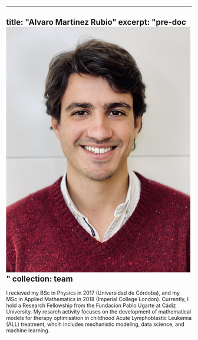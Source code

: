 
---
title: "Alvaro Martinez Rubio"
excerpt: "pre-doc<br/><img src='/images/Alvaro_2022.jpg' width=500>"
collection: team
---

I recieved my BSc in Physics in 2017 (Universidad de Córdoba), and my MSc in Applied Mathematics in 2018 (Imperial College London). Currently, I hold a  Research Fellowship from the Fundación Pablo Ugarte at Cádiz University. My resarch activity focuses on the development of mathematical models for therapy optimisation in childhood Acute Lymphoblastic Leukemia (ALL) treatment, whcih includes mechanistic modeling, data science, and machine learning.
